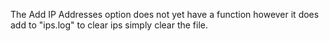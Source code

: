 The Add IP Addresses option does not yet have a function however it does add to "ips.log" to clear ips simply clear the file.